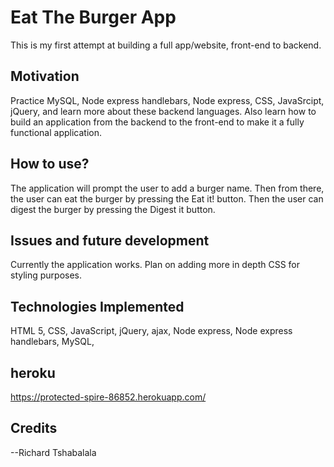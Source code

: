 # Eat The Burger App

This is my first attempt at building a full app/website, front-end to backend. 
 
## Motivation

Practice MySQL, Node express handlebars, Node express, CSS, JavaSrcipt, jQuery, and learn more about these backend languages.  Also learn how to build an application from the backend to the front-end to make it a fully functional application.

## How to use? 

The application will prompt the user to add a burger name.  Then from there, the user can eat the burger by pressing the Eat it! button.  Then the user can digest the burger by pressing the Digest it button.


## Issues and future development

Currently the application works.  Plan on adding more in depth CSS for styling purposes.

## Technologies Implemented

HTML 5, CSS, JavaScript, jQuery, ajax, Node express, Node express handlebars, MySQL,  

## heroku

https://protected-spire-86852.herokuapp.com/


## Credits

--Richard Tshabalala